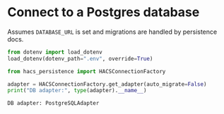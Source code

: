 # Connect to a Postgres database

Assumes `DATABASE_URL` is set and migrations are handled by persistence docs.

```python
from dotenv import load_dotenv
load_dotenv(dotenv_path=".env", override=True)

from hacs_persistence import HACSConnectionFactory

adapter = HACSConnectionFactory.get_adapter(auto_migrate=False)
print("DB adapter:", type(adapter).__name__)
```

```
DB adapter: PostgreSQLAdapter
```
